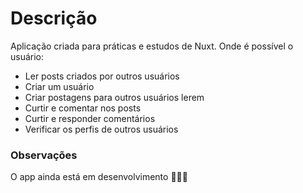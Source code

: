 # Descrição

Aplicação criada para práticas e estudos de Nuxt. Onde é possível o usuário: 

- Ler posts criados por outros usuários
- Criar um usuário 
- Criar postagens para outros usuários lerem
- Curtir e comentar nos posts
- Curtir e responder comentários
- Verificar os perfis de outros usuários

### Observações

O app ainda está em desenvolvimento 👨🏼‍🏭